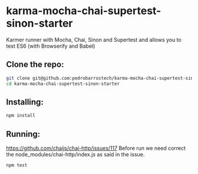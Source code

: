 # karma-mocha-chai-supertest-sinon-starter

Karmer runner with Mocha, Chai, Sinon and Supertest and allows you to test ES6 (with Browserify and Babel)

## Clone the repo:

```sh
git clone git@github.com:pedrobarrostech/karma-mocha-chai-supertest-sinon-starter.git
cd karma-mocha-chai-supertest-sinon-starter
```

## Installing:

```sh
npm install
```



## Running:

https://github.com/chaijs/chai-http/issues/117 
Before run we need correct the node_modules/chai-http/index.js as said in the issue.

```sh
npm test
```
